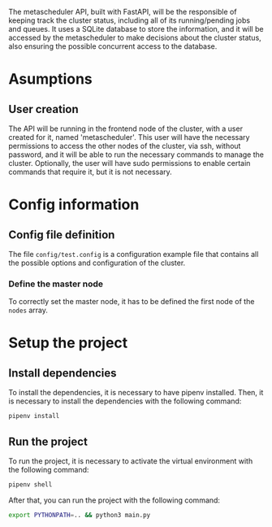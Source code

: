 The metascheduler API, built with FastAPI, will be the responsible of keeping track the cluster status, including all of its running/pending jobs and queues. It uses a SQLite database to store the information, and it will be accessed by the metascheduler to make decisions about the cluster status, also ensuring the possible concurrent access to the database.
# Asumptions
## User creation
The API will be running in the frontend node of the cluster, with a user created for it, named 'metascheduler'. This user will have the necessary permissions to access the other nodes of the cluster, via ssh, without password, and it will be able to run the necessary commands to manage the cluster. Optionally, the user will have sudo permissions to enable certain commands that require it, but it is not necessary.

# Config information
## Config file definition
The file `config/test.config` is a configuration example file that contains all the possible options and configuration of the cluster.
### Define the master node
To correctly set the master node, it has to be defined the first node of the `nodes` array.
# Setup the project
## Install dependencies
To install the dependencies, it is necessary to have pipenv installed. Then, it is necessary to install the dependencies with the following command:
```bash
pipenv install
```
## Run the project
To run the project, it is necessary to activate the virtual environment with the following command:
```bash
pipenv shell
```
After that, you can run the project with the following command:
```bash
export PYTHONPATH=.. && python3 main.py
```

